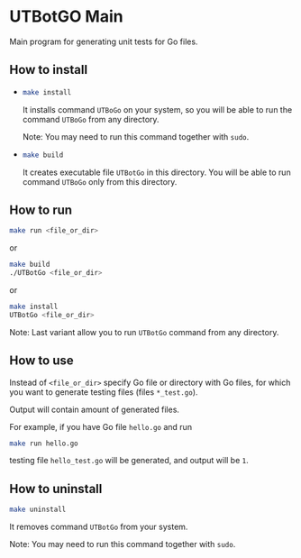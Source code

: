 # UTBotGO Main

Main program for generating unit tests for Go files.

## How to install

*   ```bash
    make install
    ```
    
    It installs command `UTBoGo` on your system, so you will be able to run the
    command `UTBoGo` from any directory.

    Note: You may need to run this command together with `sudo`.

*   ```bash
    make build
    ```
    
    It creates executable file `UTBotGo` in this directory. You will be able to
    run command `UTBoGo` only from this directory.

## How to run

```bash
make run <file_or_dir>
```
or
```bash
make build
./UTBotGo <file_or_dir>
```
or
```bash
make install
UTBotGo <file_or_dir>
```

Note: Last variant allow you to run `UTBotGo` command from any directory.

## How to use

Instead of `<file_or_dir>` specify Go file or directory with Go files, for
which you want to generate testing files (files `*_test.go`).

Output will contain amount of generated files.

For example, if you have Go file `hello.go` and run
```bash
make run hello.go
```
testing file `hello_test.go` will be generated, and output will be `1`.

## How to uninstall

```bash
make uninstall
```

It removes command `UTBotGo` from your system.

Note: You may need to run this command together with `sudo`.